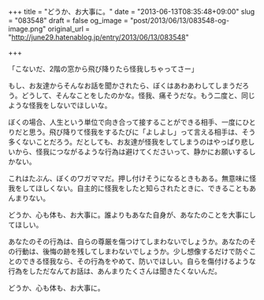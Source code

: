 +++
title = "どうか、お大事に。"
date = "2013-06-13T08:35:48+09:00"
slug = "083548"
draft = false
og_image = "post/2013/06/13/083548-og-image.png"
original_url = "http://june29.hatenablog.jp/entry/2013/06/13/083548"

+++

<p>「こないだ、2階の窓から飛び降りたら怪我しちゃってさー」</p>
<p>もし、お友達からそんなお話を聞かされたら、ぼくはあわあわしてしまうだろう。どうして、そんなことをしたのかな。怪我、痛そうだな。もう二度と、同じような怪我をしないでほしいな。</p>
<p>ぼくの場合、人生という単位で向き合って接することができる相手、一度にひとりだと思う。飛び降りて怪我をするたびに「よしよし」って言える相手は、そう多くないことだろう。だとしても、お友達が怪我をしてしまうのはやっぱり悲しいから、怪我につながるような行為は避けてくださいって、静かにお願いするしかない。</p>
<p>これはたぶん、ぼくのワガママだ。押し付けそうになるときもある。無意味に怪我をしてほしくない。自主的に怪我をしたと知らされたときに、できることもあんまりない。</p>
<p>どうか、心も体も、お大事に。誰よりもあなた自身が、あなたのことを大事にしてほしい。</p>
<p>あなたのその行為は、自らの尊厳を傷つけてしまわないでしょうか。あなたのその行動は、後悔の跡を残してしまわないでしょうか。少し想像するだけで防ぐことのできる怪我なら、その行為をやめて、防いでほしい。自らを傷付けるような行為をしただなんてお話は、あんまりたくさんは聞きたくないんだ。</p>
<p>どうか、心も体も、お大事に。</p>